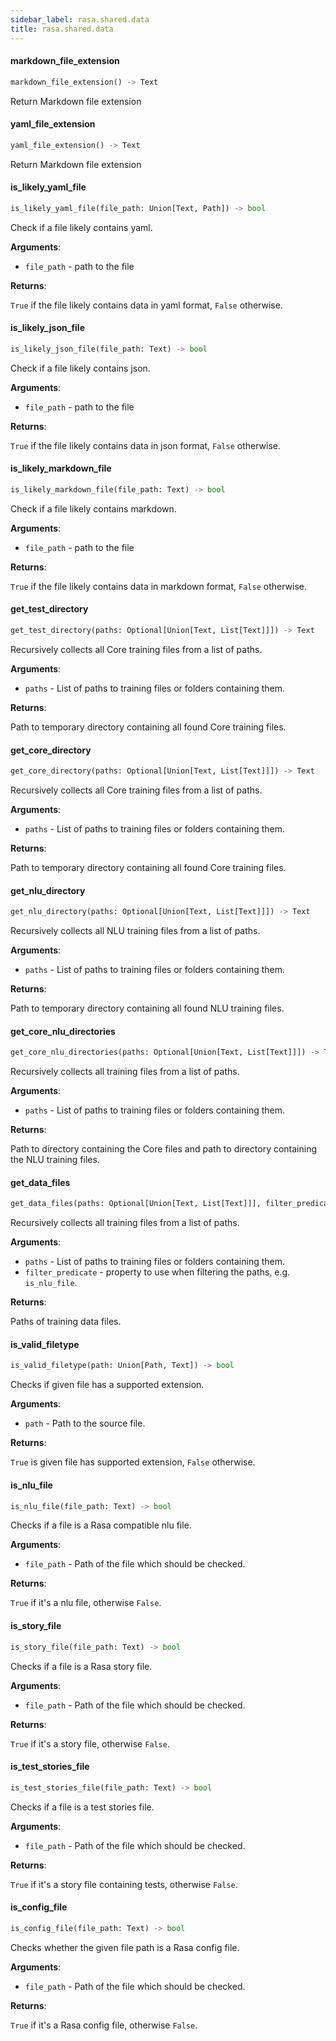 ```yaml
---
sidebar_label: rasa.shared.data
title: rasa.shared.data
---
```

#### markdown\_file\_extension

```python
markdown_file_extension() -> Text
```

Return Markdown file extension

#### yaml\_file\_extension

```python
yaml_file_extension() -> Text
```

Return Markdown file extension

#### is\_likely\_yaml\_file

```python
is_likely_yaml_file(file_path: Union[Text, Path]) -> bool
```

Check if a file likely contains yaml.

**Arguments**:

- `file_path` - path to the file
  

**Returns**:

  `True` if the file likely contains data in yaml format, `False` otherwise.

#### is\_likely\_json\_file

```python
is_likely_json_file(file_path: Text) -> bool
```

Check if a file likely contains json.

**Arguments**:

- `file_path` - path to the file
  

**Returns**:

  `True` if the file likely contains data in json format, `False` otherwise.

#### is\_likely\_markdown\_file

```python
is_likely_markdown_file(file_path: Text) -> bool
```

Check if a file likely contains markdown.

**Arguments**:

- `file_path` - path to the file
  

**Returns**:

  `True` if the file likely contains data in markdown format,
  `False` otherwise.

#### get\_test\_directory

```python
get_test_directory(paths: Optional[Union[Text, List[Text]]]) -> Text
```

Recursively collects all Core training files from a list of paths.

**Arguments**:

- `paths` - List of paths to training files or folders containing them.
  

**Returns**:

  Path to temporary directory containing all found Core training files.

#### get\_core\_directory

```python
get_core_directory(paths: Optional[Union[Text, List[Text]]]) -> Text
```

Recursively collects all Core training files from a list of paths.

**Arguments**:

- `paths` - List of paths to training files or folders containing them.
  

**Returns**:

  Path to temporary directory containing all found Core training files.

#### get\_nlu\_directory

```python
get_nlu_directory(paths: Optional[Union[Text, List[Text]]]) -> Text
```

Recursively collects all NLU training files from a list of paths.

**Arguments**:

- `paths` - List of paths to training files or folders containing them.
  

**Returns**:

  Path to temporary directory containing all found NLU training files.

#### get\_core\_nlu\_directories

```python
get_core_nlu_directories(paths: Optional[Union[Text, List[Text]]]) -> Tuple[Text, Text]
```

Recursively collects all training files from a list of paths.

**Arguments**:

- `paths` - List of paths to training files or folders containing them.
  

**Returns**:

  Path to directory containing the Core files and path to directory
  containing the NLU training files.

#### get\_data\_files

```python
get_data_files(paths: Optional[Union[Text, List[Text]]], filter_predicate: Callable[[Text], bool]) -> List[Text]
```

Recursively collects all training files from a list of paths.

**Arguments**:

- `paths` - List of paths to training files or folders containing them.
- `filter_predicate` - property to use when filtering the paths, e.g. `is_nlu_file`.
  

**Returns**:

  Paths of training data files.

#### is\_valid\_filetype

```python
is_valid_filetype(path: Union[Path, Text]) -> bool
```

Checks if given file has a supported extension.

**Arguments**:

- `path` - Path to the source file.
  

**Returns**:

  `True` is given file has supported extension, `False` otherwise.

#### is\_nlu\_file

```python
is_nlu_file(file_path: Text) -> bool
```

Checks if a file is a Rasa compatible nlu file.

**Arguments**:

- `file_path` - Path of the file which should be checked.
  

**Returns**:

  `True` if it&#x27;s a nlu file, otherwise `False`.

#### is\_story\_file

```python
is_story_file(file_path: Text) -> bool
```

Checks if a file is a Rasa story file.

**Arguments**:

- `file_path` - Path of the file which should be checked.
  

**Returns**:

  `True` if it&#x27;s a story file, otherwise `False`.

#### is\_test\_stories\_file

```python
is_test_stories_file(file_path: Text) -> bool
```

Checks if a file is a test stories file.

**Arguments**:

- `file_path` - Path of the file which should be checked.
  

**Returns**:

  `True` if it&#x27;s a story file containing tests, otherwise `False`.

#### is\_config\_file

```python
is_config_file(file_path: Text) -> bool
```

Checks whether the given file path is a Rasa config file.

**Arguments**:

- `file_path` - Path of the file which should be checked.
  

**Returns**:

  `True` if it&#x27;s a Rasa config file, otherwise `False`.

